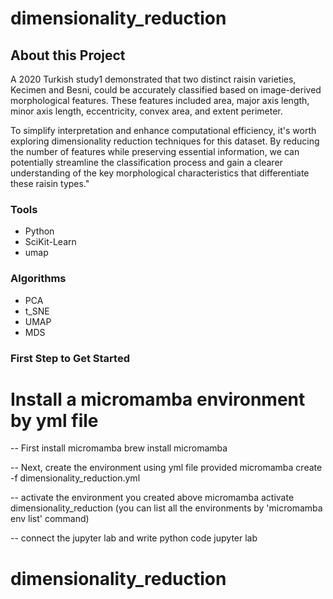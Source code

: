 # dimensionality_reduction

## About this Project
A 2020 Turkish study1 demonstrated that two distinct raisin varieties, Kecimen and Besni, could be accurately classified based on image-derived morphological features. These features included area, major axis length, minor axis length, eccentricity, convex area, and extent perimeter.

To simplify interpretation and enhance computational efficiency, it's worth exploring dimensionality reduction techniques for this dataset. By reducing the number of features while preserving essential information, we can potentially streamline the classification process and gain a clearer understanding of the key morphological characteristics that differentiate these raisin types."


### Tools
* Python
* SciKit-Learn
* umap


### Algorithms 
* PCA
* t_SNE
* UMAP
* MDS

### First Step to Get Started

<h1>Install a micromamba environment by yml file </h1>

-- First install micromamba
brew install micromamba

-- Next, create the environment using yml file provided
micromamba create -f dimensionality_reduction.yml

-- activate the environment you created above
micromamba activate dimensionality_reduction
(you can list all the environments by 'micromamba env list' command)

-- connect the jupyter lab and write python code
jupyter lab
# dimensionality_reduction
